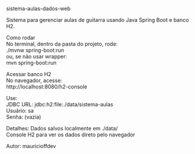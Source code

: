 sistema-aulas-dados-web

Sistema para gerenciar aulas de guitarra usando Java Spring Boot e banco H2.

Como rodar  
No terminal, dentro da pasta do projeto, rode:  
./mvnw spring-boot:run  
ou, se não usar wrapper:  
mvn spring-boot:run

Acessar banco H2  
No navegador, acesse:  
http://localhost:8080/h2-console

Use:  
JDBC URL: jdbc:h2:file:./data/sistema-aulas  
Usuário: sa  
Senha: (vazia)

Detalhes: Dados salvos localmente em ./data/  
Console H2 para ver os dados direto pelo navegador

Autor: mauricioffdev
